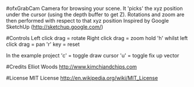 #ofxGrabCam
Camera for browsing your scene. It 'picks' the xyz position under the cursor (using the depth buffer to get Z).
Rotations and zoom are then performed with respect to that xyz position
Inspired by Google SketchUp (http://sketchup.google.com/)

#Controls
Left click drag = rotate
Right click drag = zoom
hold 'h' whilst left click drag = pan
'r' key = reset

In the example project
'c' = toggle draw cursor
'u' = toggle fix up vector

#Credits
Elliot Woods
http://www.kimchiandchips.com

#License
MIT License
http://en.wikipedia.org/wiki/MIT_License


